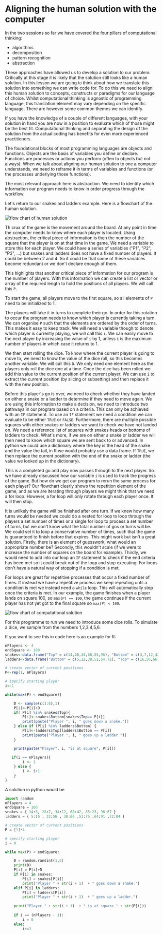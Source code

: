 # Aligning the human solution with the computer

In the two sessions so far we have covered the four pillars of computational thinking:

* algorithms
* decomposition
* pattern recognition
* abstraction

These approaches have allowed us to develop a solution to our problem. Critically at this stage it is likely that the solution still looks like a human solution. In this lesson we are going to think about how we translate this solution into something we can write code for. To do this we need to align this human solution to concepts, constructs or paradigms for our language of choice. Whilst computational thinking is agnostic of programming language, this translation element may vary depending on the specific language. There are however some common themes we can identify.

If you have the knowledge of a couple of different languages, with your solution in hand you are now in a position to evaluate which of those might be the best fit. Computational thinking and separating the design of the solution from the actual coding has benefits for even more experienced practitioners.

The foundational blocks of most programming languages are objects and functions. Objects are the basis of variables you define or declare. Functions are processes or actions you perform (often to objects but not always). When we talk about aligning our human solution to one a computer understands, we need to reframe it in terms of variables and functions (or the processes underlying those functions).

The most relevant approach here is abstraction. We need to identify which information our program needs to know in order progress through the workflow.

Let's return to our snakes and ladders example. Here is a flowchart of the human solution. 

![flow chart of human solution](images/snakes_human.png)

Th crux of the game is the movement around the board. At any point in time the computer needs to know where each player is located. Using abstraction, the critical piece of information is then the number of the square that the player is on at that time in the game. We need a variable to store this for each player. We could have a series of variables ("P1", "P2", "P3", ...) but snakes and ladders does not have a fixed number of players. It could be between 2 and 4. So it could be that some of these variables become redundant or we don't declare enough of them. 

This highlights that another critical piece of information for our program is the number of players. With this information we can create a list or vector or array of the required length to hold the positions of all players. We will call this `P`. 

To start the game, all players move to the first square, so all elements of `P` need to be initialized to 1. 

The players will take it in turns to complete their go. In order for this rotation to occur the program needs to know which player is currently taking a turn. We can organise `P` such that the elements are ordered by the order of turns. This makes it easy to keep track. We will need a variable though to denote which player is currently playing, we will call this `i`. We can easily move to the next player by increasing the value of `i` by 1, unless `i` is the maximum number of players in which case it returns to 1.  

We then start rolling the dice. To know where the current player is going to move to, we need to know the value of the dice roll, so this becomes another variable. We will call this `D`. We only need one element here as the players only roll the dice one at a time. Once the dice has been rolled we add this value to the current position of the current player. We can use `i` to extract the current position (by slicing or subsetting) and then replace it with the new position.

Before this player's go is over, we need to check whether they have landed on either a snake or a ladder to determine if they need to move again. We are using this information to make a decision, we need to introduce two pathways in our program based on a criteria. This can only be achieved with an `IF` statement. To use an `IF` statement we need a condition we can evaluate to be either `TRUE` or `FALSE`. Furthermore, there are multiple possible squares with either snakes or ladders we want to check we have not landed on. We need a reference list of squares with snakes heads or bottoms of ladders to check. What's more, if we are on either a snake or ladder we will then need to know which square we are sent back to or advanced. In python we could use a dictionary where the key is the head of the snake and the value the tail, in R we would probably use a data.frame. If `TRUE`, we then replace the current position with the end of the snake or ladder (the value we looked up in the dictionary). 

This is a completed go and play now passes through to the next player. So we have already discussed how our variable `i` is used to track the progress of the game. But how do we get our program to rerun the same process for each player? Our flowchart clearly shows the repetition element of the game, and as we are iterating through players we might think that we need a for loop. However, a for loop will only rotate through each player once. It will then stop. 

It is unlikely the game will be finished after one turn. If we knew how many turns would be needed we could do a nested for loop to loop through the players a set number of times or a single for loop to process a set number of turns, but we don't know what the total number of gos or turns will be. We could set it to loop a conservative number of times, such that the game is guaranteed to finish before that expires. This might work but isn't a great solution. Firstly, there is an element of guesswork, what would an appropriate number be? Secondly, this wouldn't scale (if we were to increase the number of squares on the board for example). Thirdly, we would need to add into our loop an `IF` statement to check if the end criteria has been met so it could break out of the loop and stop executing. For loops don't have a natural way of stopping if a condition is met. 

For loops are great for repetitive processes that occur a fixed number of times. If instead we have a repetitive process we keep repeating until a condition is met we instead need a `while` loop. This will automatically stop once the criteria is met. In our example, the game finishes when a player lands on square 100, so `max(P) == 100`, the game continues if the current player has not yet got to the final square so `max(P) < 100`.


![flow chart of computational solution](images/snakes-programme.png)

For this programme to run we need to introduce some dice rolls. To simulate a dice, we sample from the numbers 1,2,3,4,5,6. 

If you want to see this in code here is an example for R:

``` R
nPlayers <- 4
endSquare <- 100
snakes<-data.frame("Top" = c(14,28,34,68,85,96), "Bottom" = c(3,7,12,42,23,67))
ladders<-data.frame("Bottom" = c(5,22,38,51,64,72), "Top" = c(16,56,66,76,91,84))

# create vector of current positions
P<-rep(1, nPlayers)

# specify starting player
i<-1

while(max(P) < endSquare){

    D <- sample(c(1:6),1)
    P[i]<-P[i]+D
    if( P[i] %in% snakes$Top){
        P[i]<-snakes$Bottom[snakes$Top== P[i]]
        print(paste("Player ", i, " goes down a snake."))
    } else if (P[i] %in% ladders$Bottom) {
        P[i]<-ladders$Top[ladders$Bottom == P[i]]
        print(paste("Player ", i, " goes up a ladder."))
    }

    print(paste("Player", i, "is at square", P[i])) 
 
   if(i == nPlayers){
        i <- 1
    } else {
        i <- i+1
    }
}
```

A solution in python would be

``` python
import random
nPlayers = 4
endSquare = 100
snakes = { 14:3, 28:7, 34:12, 68:42, 85:23, 96:67 }
ladders = { 5:16 , 22:56 , 38:66 ,51:76 ,64:91 ,72:84 }

# create vector of current positions
P = [1]*4

# specify starting player
i = 0

while max(P) < endSquare:

    D = random.randint(1,6)
    print(D)
    P[i] = P[i]+D
    if P[i] in snakes:
        P[i] = snakes[P[i]]
        print("Player " + str(i + 1)  + " goes down a snake.") 
    elif P[i] in ladders:
        P[i] = ladders[P[i]]
        print("Player " + str(i + 1)  + " goes up a ladder.") 
    
    print("Player " + str(i + 1)  + " is at square " + str(P[i])) 
 
    if i == (nPlayers - 1):
        i = 0
    else:
        i+=1

```
